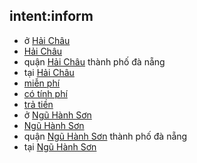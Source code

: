 ## intent:inform
- ở [Hải Châu](location)
- [Hải Châu](location)
- quận [Hải Châu](location) thành phố đà nẵng
- tại [Hải Châu](location)
- [miễn phí](price)
- [có tính phí](price)
- [trả tiền](price)
- ở [Ngũ Hành Sơn](location)
- [Ngũ Hành Sơn](location)
- quận [Ngũ Hành Sơn](location) thành phố đà nẵng
- tại [Ngũ Hành Sơn](location)
